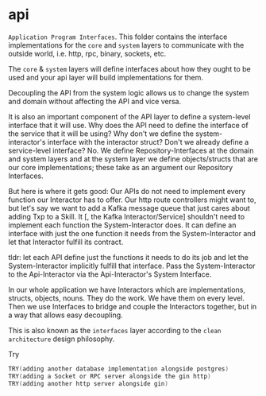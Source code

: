 # api

`Application Program Interfaces`. This folder contains the interface implementations for the `core` and `system`
layers to communicate with the outside world, i.e. http, rpc, binary, sockets, etc.

The `core` & `system` layers will define interfaces about how they ought to be used and your api layer will build
implementations for them.

Decoupling the API from the system logic allows us to change the system and domain without affecting the API and vice
versa.

It is also an important component of the API layer to define a system-level interface that it will use. Why does the API
need to define the interface of the service that it will be using? Why don't we define the system-interactor's interface
with the interactor struct? Don't we already define a service-level interface? No. We define Repository-Interfaces at
the domain and system layers and at the system layer we define objects/structs that are our core implementations; these
take as an argument our Repository Interfaces.

But here is where it gets good: Our APIs do not need to implement every function our Interactor has to offer. Our http
route controllers might want to, but let's say we want to add a Kafka message queue that just cares about adding Txp to
a Skill. It [, the Kafka Interactor/Service]
shouldn't need to implement each function the System-Interactor does. It can define an interface with just the one
function it needs from the System-Interactor and let that Interactor fulfill its contract.

tldr: let each API define just the functions it needs to do its job and let the System-Interactor implicitly fulfill
that interface. Pass the System-Interactor to the Api-Interactor via the Api-Interactor's System Interface.

In our whole application we have Interactors which are implementations, structs, objects, nouns. They do the work. We
have them on every level. Then we use Interfaces to bridge and couple the Interactors together, but in a way that allows
easy decoupling.

This is also known as the `interfaces` layer according to the `clean architecture` design philosophy.

Try

```go
TRY(adding another database implementation alongside postgres)
TRY(adding a Socket or RPC server alongside the gin http)
TRY(adding another http server alongside gin)
```
